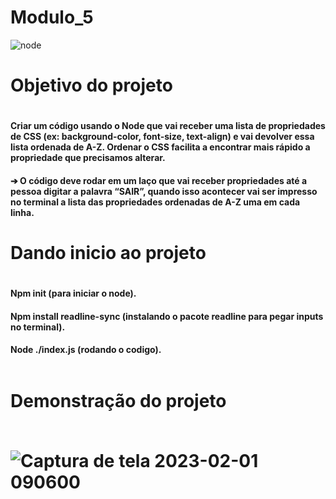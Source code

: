 # Modulo_5
 ![node](https://s3-eu-west-1.amazonaws.com/blog.forestadmin.com/2021/09/FA-article-nodeJS@2x-1-.png)

 <h1> Objetivo do projeto<h1>
 
<h4>Criar um código usando o Node que vai receber uma lista de 
propriedades de CSS (ex: background-color, font-size, text-align) e vai devolver 
essa lista ordenada de A-Z. Ordenar o CSS facilita a encontrar mais rápido a 
propriedade que precisamos alterar.<h4>

➔ O código deve rodar em um laço que vai receber propriedades até a 
pessoa digitar a palavra “SAIR”, quando isso acontecer vai ser impresso 
no terminal a lista das propriedades ordenadas de A-Z uma em cada linha.

<h1> Dando inicio ao projeto <h1>

<h4>Npm init (para iniciar o node).
<h4>Npm install readline-sync (instalando o pacote readline para pegar inputs no terminal).
<h4>Node ./index.js (rodando o codigo).
 <br><br>

 <h1>Demonstração do projeto
<br><br>

 
![Captura de tela 2023-02-01 090600](https://user-images.githubusercontent.com/112557591/216038476-49cef07f-e78b-4ece-af68-ef36a87ae78b.png)
